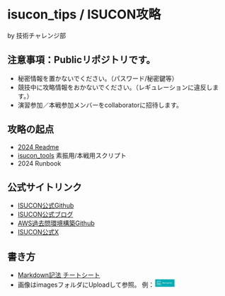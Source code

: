 # isucon_tips / ISUCON攻略
by 技術チャレンジ部

## 注意事項：Publicリポジトリです。
- 秘密情報を置かないでください。（パスワード/秘密鍵等）
- 競技中に攻略情報をおかないでください。（レギュレーションに違反します。）
- 演習参加／本戦参加メンバーをcollaboratorに招待します。

## 攻略の起点
- [2024 Readme](https://github.com/ChallengeClub/isucon_tips/blob/main/2024/Readme.md)
- [isucon_tools](https://github.com/ChallengeClub/isucon_tools) 素振用/本戦用スクリプト
- 2024 Runbook

## 公式サイトリンク
- [ISUCON公式Github](https://github.com/isucon)
- [ISUCON公式ブログ](https://isucon.net/)
- [AWS過去問環境構築Github](https://github.com/matsuu/aws-isucon)
- [ISUCON公式X](https://twitter.com/isucon_official?ref_src=twsrc%5Etfw%7Ctwcamp%5Eembeddedtimeline%7Ctwterm%5Escreen-name%3Aisucon_official%7Ctwcon%5Es1_c1)

## 書き方
- [Markdown記法 チートシート](https://gist.github.com/mignonstyle/083c9e1651d7734f84c99b8cf49d57fa)
- 画像はimagesフォルダにUploadして参照。  例：<img src="./2024/images/ChallengeClubIcon.png" width="10%">
